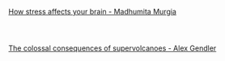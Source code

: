 [How stress affects your brain - Madhumita Murgia](https://www.bilibili.com/video/BV1Dk4y1q781?p=427)

```ad-note



```

[The colossal consequences of supervolcanoes - Alex Gendler](https://www.bilibili.com/video/BV1Dk4y1q781?p=428)